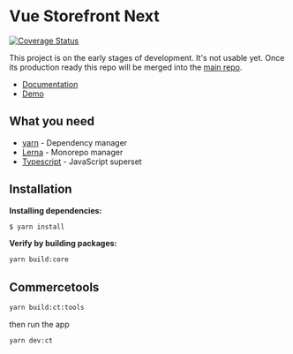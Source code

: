 # Vue Storefront Next

[![Coverage Status](https://coveralls.io/repos/github/DivanteLtd/next/badge.svg?branch=master)](https://coveralls.io/github/DivanteLtd/next?branch=master)

This project is on the early stages of development. It's not usable yet. Once its production ready this repo will be merged into the [main repo](https://github.com/DivanteLtd/vue-storefront/).

- [Documentation](https://vsf-next-docs.netlify.com)
- [Demo](https://vsf-next-demo.storefrontcloud.io/)

## What you need
* [yarn](https://yarnpkg.com/getting-started) - Dependency manager
* [Lerna](https://github.com/lerna/lerna) - Monorepo manager
* [Typescript](https://www.typescriptlang.org/docs/home.html) - JavaScript superset

## Installation
**Installing dependencies:**
```sh
$ yarn install
```

**Verify by building packages:**
```sh
yarn build:core
```

## Commercetools
```sh
yarn build:ct:tools
```

then run the app
```sh
yarn dev:ct
```
